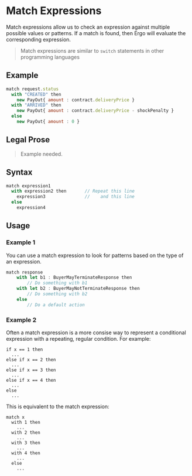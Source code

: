 # Match Expressions

Match expressions allow us to check an expression against multiple possible values or patterns. If a match is found, then Ergo will evaluate the corresponding expression.

> Match expressions are similar to `switch` statements in other programming languages

## Example

```js
match request.status
  with "CREATED" then
    new PayOut{ amount : contract.deliveryPrice }
  with "ARRIVED" then
    new PayOut{ amount : contract.deliveryPrice - shockPenalty }
  else
    new PayOut{ amount : 0 }
```

## Legal Prose
>Example needed.

## Syntax
```js
match expression1        
  with expression2 then       // Repeat this line
    expression3               //    and this line
  else
    expression4         
```


## Usage

### Example 1

You can use a match expression to look for patterns based on the type of an expression.

```js
match response
    with let b1 : BuyerMayTerminateResponse then
	    // Do something with b1
    with let b2 : BuyerMayNotTerminateResponse then
	    // Do something with b2
    else
	    // Do a default action
```


### Example 2
Often a match expression is a more consise way to represent a conditional expression with a repeating, regular condition. For example:

```
if x == 1 then
  ...
else if x == 2 then
  ...
else if x == 3 then
  ...
else if x == 4 then
  ...
else
  ...
```

This is equivalent to the match expression:

```
match x
  with 1 then
    ...
  with 2 then
    ...
  with 3 then
    ...
  with 4 then
    ...
  else
    ...
```

